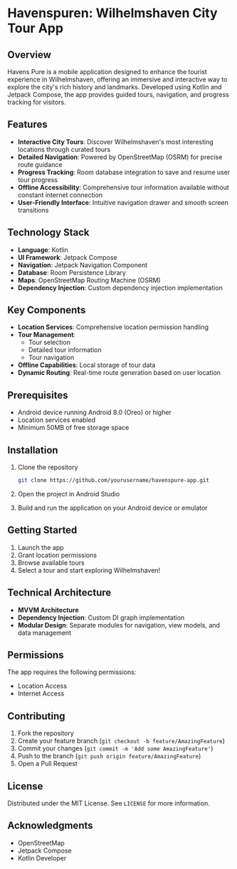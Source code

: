 # Havenspuren: Wilhelmshaven City Tour App

## Overview

Havens Pure is a mobile application designed to enhance the tourist experience in Wilhelmshaven, offering an immersive and interactive way to explore the city's rich history and landmarks. Developed using Kotlin and Jetpack Compose, the app provides guided tours, navigation, and progress tracking for visitors.

## Features

- **Interactive City Tours**: Discover Wilhelmshaven's most interesting locations through curated tours
- **Detailed Navigation**: Powered by OpenStreetMap (OSRM) for precise route guidance
- **Progress Tracking**: Room database integration to save and resume user tour progress
- **Offline Accessibility**: Comprehensive tour information available without constant internet connection
- **User-Friendly Interface**: Intuitive navigation drawer and smooth screen transitions

## Technology Stack

- **Language**: Kotlin
- **UI Framework**: Jetpack Compose
- **Navigation**: Jetpack Navigation Component
- **Database**: Room Persistence Library
- **Maps**: OpenStreetMap Routing Machine (OSRM)
- **Dependency Injection**: Custom dependency injection implementation

## Key Components

- **Location Services**: Comprehensive location permission handling
- **Tour Management**: 
  - Tour selection
  - Detailed tour information
  - Tour navigation
- **Offline Capabilities**: Local storage of tour data
- **Dynamic Routing**: Real-time route generation based on user location

## Prerequisites

- Android device running Android 8.0 (Oreo) or higher
- Location services enabled
- Minimum 50MB of free storage space

## Installation

1. Clone the repository
   ```bash
   git clone https://github.com/yourusername/havenspure-app.git
   ```

2. Open the project in Android Studio

3. Build and run the application on your Android device or emulator

## Getting Started

1. Launch the app
2. Grant location permissions
3. Browse available tours
4. Select a tour and start exploring Wilhelmshaven!

## Technical Architecture

- **MVVM Architecture**
- **Dependency Injection**: Custom DI graph implementation
- **Modular Design**: Separate modules for navigation, view models, and data management

## Permissions

The app requires the following permissions:
- Location Access
- Internet Access

## Contributing

1. Fork the repository
2. Create your feature branch (`git checkout -b feature/AmazingFeature`)
3. Commit your changes (`git commit -m 'Add some AmazingFeature'`)
4. Push to the branch (`git push origin feature/AmazingFeature`)
5. Open a Pull Request

## License

Distributed under the MIT License. See `LICENSE` for more information.


## Acknowledgments

- OpenStreetMap
- Jetpack Compose 
- Kotlin Developer
